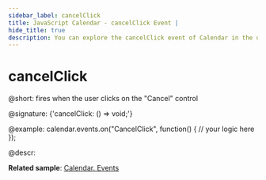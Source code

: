 ```yaml
---
sidebar_label: cancelClick
title: JavaScript Calendar - cancelClick Event | 
hide_title: true
description: You can explore the cancelClick event of Calendar in the documentation of the DHTMLX JavaScript UI library. Browse developer guides and API reference, try out code examples and live demos, and download a free 30-day evaluation version of DHTMLX Suite 7.
---
```

 
# cancelClick

@short: fires when the user clicks on the "Cancel" control

@signature: {'cancelClick: () => void;'}

@example:
calendar.events.on("CancelClick", function() {
    // your logic here
});

@descr:

**Related sample**: [Calendar. Events](https://snippet.dhtmlx.com/7kj7fiek)

